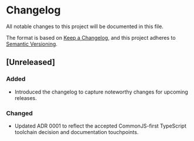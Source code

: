 # Changelog

All notable changes to this project will be documented in this file.

The format is based on [Keep a Changelog](https://keepachangelog.com/en/1.1.0/),
and this project adheres to [Semantic Versioning](https://semver.org/spec/v2.0.0.html).

## [Unreleased]

### Added
- Introduced the changelog to capture noteworthy changes for upcoming releases.

### Changed
- Updated ADR 0001 to reflect the accepted CommonJS-first TypeScript toolchain decision and documentation touchpoints.

